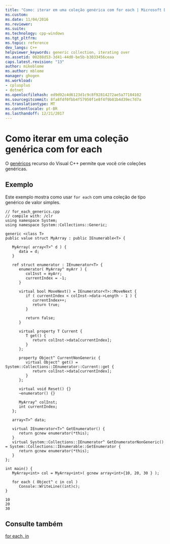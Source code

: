 ```yaml
---
title: "Como: iterar em uma coleção genérica com for each | Microsoft Docs"
ms.custom: 
ms.date: 11/04/2016
ms.reviewer: 
ms.suite: 
ms.technology: cpp-windows
ms.tgt_pltfrm: 
ms.topic: reference
dev_langs: C++
helpviewer_keywords: generic collection, iterating over
ms.assetid: 00288d53-3d41-44d0-be5b-b3033456ceaa
caps.latest.revision: "13"
author: mikeblome
ms.author: mblome
manager: ghogen
ms.workload:
- cplusplus
- dotnet
ms.openlocfilehash: ed9d92c4d6123d1c9c8f92814272ae5a77184102
ms.sourcegitcommit: 8fa8fdf0fbb4f57950f1e8f4f9b81b4d39ec7d7a
ms.translationtype: MT
ms.contentlocale: pt-BR
ms.lasthandoff: 12/21/2017
---
```

# <a name="how-to-iterate-over-a-generic-collection-with-for-each"></a>Como iterar em uma coleção genérica com for each
O [genéricos](../windows/generics-cpp-component-extensions.md) recurso do Visual C++ permite que você crie coleções genéricas.  
  
## <a name="example"></a>Exemplo  
 Este exemplo mostra como usar `for each` com uma coleção de tipo genérico de valor simples.  
  
```  
// for_each_generics.cpp  
// compile with: /clr  
using namespace System;  
using namespace System::Collections::Generic;  
  
generic <class T>  
public value struct MyArray : public IEnumerable<T> {     
  
   MyArray( array<T>^ d ) {  
      data = d;  
   }  
  
   ref struct enumerator : IEnumerator<T> {  
      enumerator( MyArray^ myArr ) {  
         colInst = myArr;  
         currentIndex = -1;  
      }  
  
      virtual bool MoveNext() = IEnumerator<T>::MoveNext {  
         if ( currentIndex < colInst->data->Length - 1 ) {  
            currentIndex++;  
            return true;  
         }  
  
         return false;  
      }  
  
      virtual property T Current {  
         T get() {  
            return colInst->data[currentIndex];  
         }  
      };  
  
      property Object^ CurrentNonGeneric {  
         virtual Object^ get() = System::Collections::IEnumerator::Current::get {  
            return colInst->data[currentIndex];  
         }  
      };  
  
      virtual void Reset() {}  
      ~enumerator() {}  
  
      MyArray^ colInst;  
      int currentIndex;  
   };  
  
   array<T>^ data;  
  
   virtual IEnumerator<T>^ GetEnumerator() {  
      return gcnew enumerator(*this);  
   }  
   virtual System::Collections::IEnumerator^ GetEnumeratorNonGeneric() = System::Collections::IEnumerable::GetEnumerator {  
      return gcnew enumerator(*this);  
   }  
};  
  
int main() {  
   MyArray<int> col = MyArray<int>( gcnew array<int>{10, 20, 30 } );  
  
   for each ( Object^ c in col )  
      Console::WriteLine((int)c);  
}  
```  
  
```Output  
10  
20  
30  
```  
  
## <a name="see-also"></a>Consulte também  
 [for each, in](../dotnet/for-each-in.md)